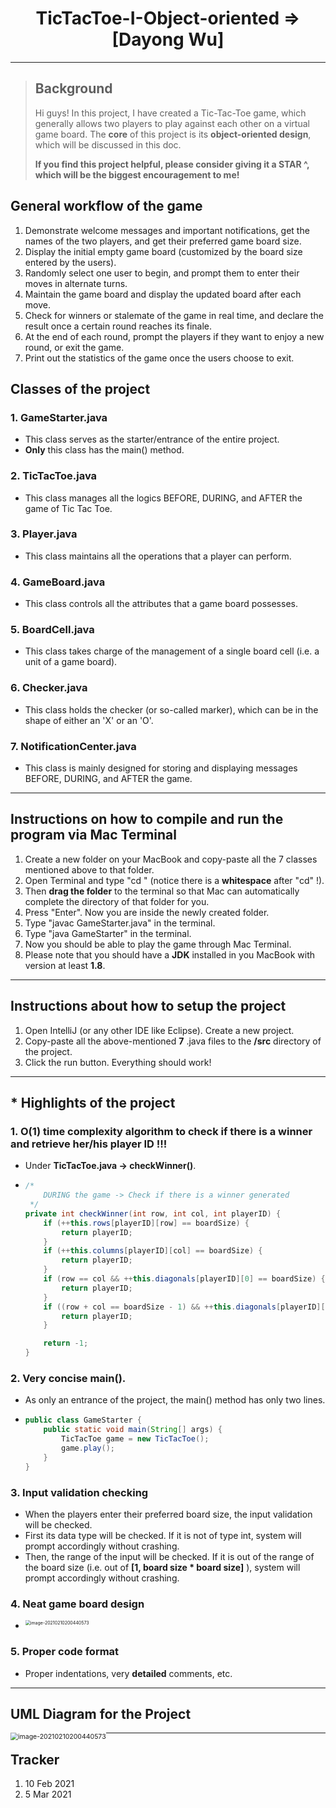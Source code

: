 <h1 align = "center">TicTacToe-I-Object-oriented => [Dayong Wu]</h1>

---

> ## Background
>
> Hi guys! In this project, I have created a Tic-Tac-Toe game, which generally allows two players to play against each other on a virtual game board. The **core** of this project is its **object-oriented design**, which will be discussed in this doc.
>
> **If you find this project helpful, please consider giving it a STAR ^, which will be the biggest encouragement to me!**

## General workflow of the game

1. Demonstrate welcome messages and important notifications, get the names of the two players, and get their preferred game board size.
2. Display the initial empty game board (customized by the board size entered by the users).
3. Randomly select one user to begin, and prompt them to enter their moves in alternate turns.
4. Maintain the game board and display the updated board after each move.
5. Check for winners or stalemate of the game in real time, and declare the result once a certain round reaches its finale.
6. At the end of each round, prompt the players if they want to enjoy a new round, or exit the game.
7. Print out the statistics of the game once the users choose to exit.

## Classes of the project

### 1. GameStarter.java

- This class serves as the starter/entrance of the entire project.
- **Only** this class has the main() method.

### 2. TicTacToe.java

- This class manages all the logics BEFORE, DURING, and AFTER the game of Tic Tac Toe.

### 3. Player.java

- This class maintains all the operations that a player can perform.

### 4. GameBoard.java

- This class controls all the attributes that a game board possesses.

### 5. BoardCell.java

- This class takes charge of the management of a single board cell (i.e. a unit of a game board).

### 6. Checker.java

- This class holds the checker (or so-called marker), which can be in the shape of either an 'X' or an 'O'.

### 7. NotificationCenter.java

- This class is mainly designed for storing and displaying messages BEFORE, DURING, and AFTER the game.

---

## Instructions on how to compile and run the program via Mac Terminal

1. Create a new folder on your MacBook and copy-paste all the 7 classes mentioned above to that folder.
2. Open Terminal and type "cd " (notice there is a  **whitespace** after "cd" !).
3. Then **drag the folder** to the terminal so that Mac can automatically complete the directory of that folder for you.
4. Press "Enter". Now you are inside the newly created folder.
5. Type "javac GameStarter.java" in the terminal.
6. Type "java GameStarter" in the terminal.
7. Now you should be able to play the game through Mac Terminal.
8. Please note that you should have a **JDK** installed in you MacBook with version at least **1.8**. 

---

## Instructions about how to setup the project

1. Open IntelliJ (or any other IDE like Eclipse). Create a new project.
2. Copy-paste all the above-mentioned  **7** .java files to the **/src** directory of the project.
3. Click the run button. Everything should work!

---

## * Highlights of the project

### 1. O(1) time complexity algorithm to check if there is a winner and retrieve her/his player ID !!!

- Under **TicTacToe.java -> checkWinner()**.

- ```java
  /*
      DURING the game -> Check if there is a winner generated
   */
  private int checkWinner(int row, int col, int playerID) {
      if (++this.rows[playerID][row] == boardSize) {
          return playerID;
      }
      if (++this.columns[playerID][col] == boardSize) {
          return playerID;
      }
      if (row == col && ++this.diagonals[playerID][0] == boardSize) {
          return playerID;
      }
      if ((row + col == boardSize - 1) && ++this.diagonals[playerID][1] == boardSize) {
          return playerID;
      }
  
      return -1;
  }
  ```

### 2. Very concise main().

- As only an entrance of the project, the main() method has only two lines.

- ```java
  public class GameStarter {
      public static void main(String[] args) {
          TicTacToe game = new TicTacToe();
          game.play();
      }
  }
  ```

### 3. Input validation checking

- When the players enter their preferred board size, the input validation will be checked.
- First its data type will be checked. If it is not of type int, system will prompt accordingly without crashing.
- Then, the range of the input will be checked. If it is out of the range of the board size (i.e. out of  **[1, board size * board size]** ), system will prompt accordingly without crashing.

### 4. Neat game board design

- <img src="https://github.com/Superkakayong/Trivia/blob/master/Project_Images/TicTacToe-I-Object-oriented/Game%20Board%20Design.png" alt="image-20210210200440573" style="zoom:50%; float: left" />

### 5. Proper code format

- Proper indentations, very **detailed** comments, etc.

---

## UML Diagram for the Project

<img src="https://github.com/Superkakayong/Trivia/blob/master/Project_Images/TicTacToe-I-Object-oriented/UML.jpeg" alt="image-20210210200440573" style="zoom:75%; float: left" />

---

## Tracker

1. 10 Feb 2021
2. 5 Mar 2021
